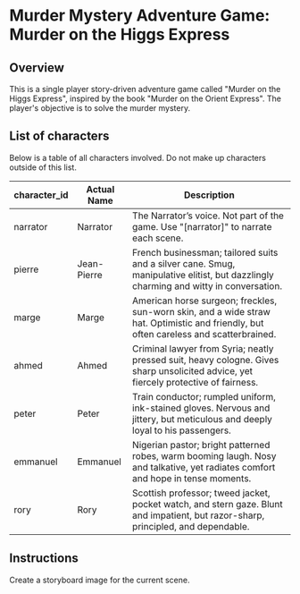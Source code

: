 # Murder Mystery Adventure Game: Murder on the Higgs Express

## Overview

This is a single player story-driven adventure game called "Murder on the Higgs Express", inspired by the book "Murder on the Orient Express". The player's objective is to solve the murder mystery.

## List of characters

Below is a table of all characters involved. Do not make up characters outside of this list.

| character_id | Actual Name | Description                                                                                                                            |
| ------------- | ----------- | -------------------------------------------------------------------------------------------------------------------------------------- |
| narrator      | Narrator    | The Narrator’s voice. Not part of the game. Use "[narrator]" to narrate each scene.                                                   |
| pierre        | Jean-Pierre | French businessman; tailored suits and a silver cane. Smug, manipulative elitist, but dazzlingly charming and witty in conversation.   |
| marge         | Marge       | American horse surgeon; freckles, sun-worn skin, and a wide straw hat. Optimistic and friendly, but often careless and scatterbrained. |
| ahmed         | Ahmed       | Criminal lawyer from Syria; neatly pressed suit, heavy cologne. Gives sharp unsolicited advice, yet fiercely protective of fairness.   |
| peter         | Peter       | Train conductor; rumpled uniform, ink-stained gloves. Nervous and jittery, but meticulous and deeply loyal to his passengers.          |
| emmanuel      | Emmanuel    | Nigerian pastor; bright patterned robes, warm booming laugh. Nosy and talkative, yet radiates comfort and hope in tense moments.       |
| rory          | Rory        | Scottish professor; tweed jacket, pocket watch, and stern gaze. Blunt and impatient, but razor-sharp, principled, and dependable.      |

## Instructions

Create a storyboard image for the current scene.